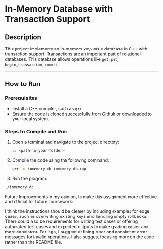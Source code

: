 # In-Memory Database with Transaction Support

## **Description**
This project implements an in-memory key-value database in C++ with transaction support. Transactions are an important part of relational databases. This database allows operations like `get`, `put`, `begin_transaction`, `commit`.

---

## **How to Run**

### **Prerequisites**
- Install a C++ compiler, such as `g++`.
- Ensure the code is cloned successfully from Github or downloaded to your local system.

### **Steps to Compile and Run**
1. Open a terminal and navigate to the project directory:
   ```bash
   cd <path-to-your-folder>
   ```

2. Compile the code using the following command:
   ```bash
   g++ -o inmemory_db inmemory_db.cpp
   ```
  
3.  Run the program:
   ```bash
   ./inmemory_db
   ```


Future Improvements
In my opinion, to make this assignment more effective and official for future coursework:

I think the instructions should be clearer by including examples for edge cases, such as overwriting existing keys and handling empty rollbacks. There could also be requirements for writing test cases or offering automated test cases and expected outputs to make grading easier and more consistent. For logs, I suggest defining clear and consistent error messages for invalid operations. I also suggest focusing more on the code rather than the README file. 

